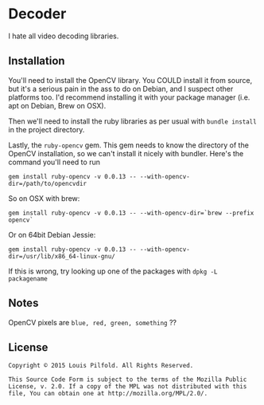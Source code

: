 # Decoder

I hate all video decoding libraries.

## Installation

You'll need to install the OpenCV library. You COULD install it from source,
but it's a serious pain in the ass to do on Debian, and I suspect other
platforms too. I'd recommend installing it with your package manager (i.e. apt
on Debian, Brew on OSX).

Then we'll need to install the ruby libraries as per usual with
`bundle install` in the project directory.

Lastly, the `ruby-opencv` gem. This gem needs to know the directory of the
OpenCV installation, so we can't install it nicely with bundler. Here's the
command you'll need to run

~~~
gem install ruby-opencv -v 0.0.13 -- --with-opencv-dir=/path/to/opencvdir
~~~

So on OSX with brew:

~~~
gem install ruby-opencv -v 0.0.13 -- --with-opencv-dir=`brew --prefix opencv`
~~~

Or on 64bit Debian Jessie:

~~~
gem install ruby-opencv -v 0.0.13 -- --with-opencv-dir=/usr/lib/x86_64-linux-gnu/
~~~

If this is wrong, try looking up one of the packages with `dpkg -L packagename`


## Notes

OpenCV pixels are `blue, red, green, something` ??

## License

    Copyright © 2015 Louis Pilfold. All Rights Reserved.

    This Source Code Form is subject to the terms of the Mozilla Public
    License, v. 2.0. If a copy of the MPL was not distributed with this
    file, You can obtain one at http://mozilla.org/MPL/2.0/.
